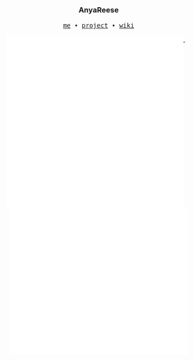 <h3 align="center">AnyaReese</h3>

<p align="center">
  <samp>
    <a href="https://anyareese.github.io/">me</a> ∙
    <a href="https://github.com/AnyaReese/iGEM2025-WP2">project</a> ∙
    <a href="https://anyareese.github.io/iGEM2025-WP2/">wiki</a>
  </samp>
</p>

<p align="center">
  <a href="https://github.com/AnyaReese">
    <img width="400" align="top" src="https://raw.githubusercontent.com/AnyaReese/AnyaReese/main/metrics.left.svg" />
  </a>
  &emsp;
  <a href="https://github.com/AnyaReese">
    <img width="400" align="top" src="https://raw.githubusercontent.com/AnyaReese/AnyaReese/main/metrics.right.svg" />
  </a>
</p>